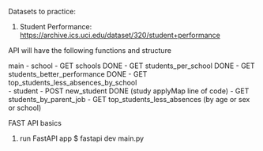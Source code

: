 Datasets to practice:

1. Student Performance:
https://archive.ics.uci.edu/dataset/320/student+performance

API will have the following functions and structure

main
    - school
        - GET schools                                   DONE
        - GET students_per_school                       DONE
        - GET students_better_performance               DONE
        - GET top_students_less_absences_by_school      
    - student
        - POST new_student                              DONE (study applyMap line of code)
        - GET students_by_parent_job
        - GET top_students_less_absences (by age or sex or school)



FAST API basics

1. run FastAPI app
$ fastapi dev main.py

